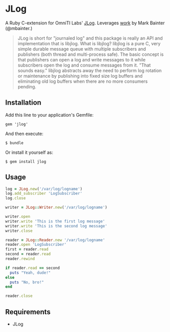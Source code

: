 # JLog

A Ruby C-extension for OmniTI Labs' [JLog](https://github.com/omniti-labs/jlog). Leverages [work](https://github.com/mbainter/ruby-jlog/) by Mark Bainter (@mbainter.)

> JLog is short for "journaled log" and this package is really an API and implementation that is libjlog. What is libjlog? libjlog is a pure C, very simple durable message queue with multiple subscribers and publishers (both thread and multi-process safe). The basic concept is that publishers can open a log and write messages to it while subscribers open the log and consume messages from it. "That sounds easy." libjlog abstracts away the need to perform log rotation or maintenance by publishing into fixed size log buffers and eliminating old log buffers when there are no more consumers pending.

## Installation

Add this line to your application's Gemfile:

    gem 'jlog'

And then execute:

    $ bundle

Or install it yourself as:

    $ gem install jlog

## Usage

```ruby
log = JLog.new('/var/log/logname')
log.add_subscriber 'LogSubscriber'
log.close

writer = JLog::Writer.new('/var/log/logname')

writer.open
writer.write 'This is the first log message'
writer.write 'This is the second log message'
writer.close

reader = JLog::Reader.new '/var/log/logname'
reader.open 'LogSubscriber'
first = reader.read
second = reader.read
reader.rewind

if reader.read == second
  puts "Yeah, dude!"
else
  puts "No, bro!"
end

reader.close
```

## Requirements

* JLog
